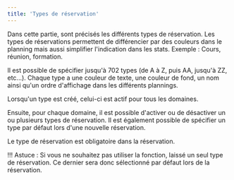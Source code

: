```yaml
---
title: 'Types de réservation'
---
```


Dans cette partie, sont précisés les différents types de réservation.
Les types de réservations permettent de différencier par des couleurs dans le planning mais aussi simplifier l'indication dans les stats. Exemple : Cours, réunion, formation.

Il est possible de spécifier jusqu'à 702 types (de A à Z, puis AA, jusqu'à ZZ, etc...). Chaque type a une couleur de texte, une couleur de fond, un nom ainsi qu'un ordre d'affichage dans les différents plannings.

Lorsqu'un type est créé, celui-ci est actif pour tous les domaines.

Ensuite, pour chaque domaine, il est possible d'activer ou de désactiver un ou plusieurs types de réservation. Il est également possible de spécifier un type par défaut lors d'une nouvelle réservation. 

Le type de réservation est obligatoire dans la réservation.

!!! Astuce : Si vous ne souhaitez pas utiliser la fonction, laissé un seul type de réservation. Ce dernier sera donc sélectionné par défaut lors de la réservation.